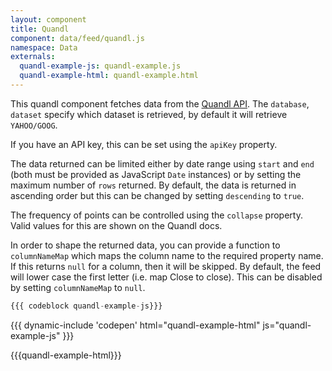 ```yaml
---
layout: component
title: Quandl
component: data/feed/quandl.js
namespace: Data
externals:
  quandl-example-js: quandl-example.js
  quandl-example-html: quandl-example.html
---
```


This quandl component fetches data from the [Quandl API](https://www.quandl.com/docs/api#datasets).
The `database`, `dataset` specify which dataset is retrieved, by default it will retrieve `YAHOO/GOOG`.

If you have an API key, this can be set using the `apiKey` property.

The data returned can be limited either by date range using `start` and `end` (both must be provided as JavaScript `Date` instances) or by setting the maximum number of `rows` returned. By default, the data is returned in ascending order but this can be changed by setting `descending` to `true`.

The frequency of points can be controlled using the `collapse` property. Valid values for this are shown on the Quandl docs.

In order to shape the returned data, you can provide a function to `columnNameMap` which maps the column name to the required property name. If this returns `null` for a column, then it will be skipped. By default, the feed will lower case the first letter (i.e. map Close to close). This can be disabled by setting `columnNameMap` to `null`.

```js
{{{ codeblock quandl-example-js}}}
```

{{{ dynamic-include 'codepen' html="quandl-example-html" js="quandl-example-js" }}}

{{{quandl-example-html}}}
<script type="text/javascript">
{{{quandl-example-js}}}
</script>
